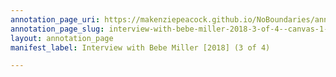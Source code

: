 ```yaml
---
annotation_page_uri: https://makenziepeacock.github.io/NoBoundaries/annotations/interview-with-bebe-miller-2018-3-of-4--canvas-1-bebe-miller.json
annotation_page_slug: interview-with-bebe-miller-2018-3-of-4--canvas-1-bebe-miller
layout: annotation_page
manifest_label: Interview with Bebe Miller [2018] (3 of 4)

---
```

